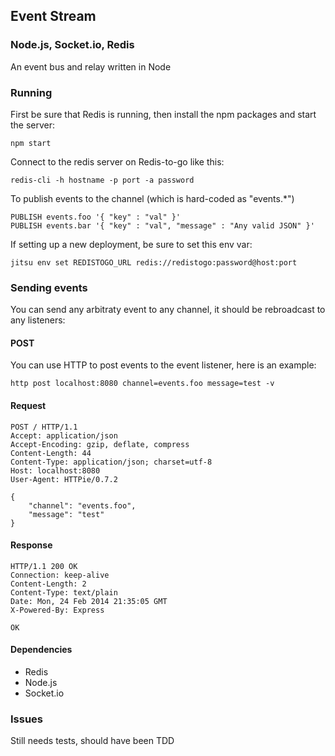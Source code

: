 ## Event Stream
### Node.js, Socket.io, Redis

An event bus and relay written in Node

### Running

First be sure that Redis is running, then install the npm packages and start the server:

    npm start

Connect to the redis server on Redis-to-go like this:

    redis-cli -h hostname -p port -a password

To publish events to the channel (which is hard-coded as "events.*")

    PUBLISH events.foo '{ "key" : "val" }'
    PUBLISH events.bar '{ "key" : "val", "message" : "Any valid JSON" }'

If setting up a new deployment, be sure to set this env var:

    jitsu env set REDISTOGO_URL redis://redistogo:password@host:port

### Sending events

You can send any arbitraty event to any channel, it should be rebroadcast to any listeners:

#### POST

You can use HTTP to post events to the event listener, here is an example:

```
http post localhost:8080 channel=events.foo message=test -v
```

#### Request
```
POST / HTTP/1.1
Accept: application/json
Accept-Encoding: gzip, deflate, compress
Content-Length: 44
Content-Type: application/json; charset=utf-8
Host: localhost:8080
User-Agent: HTTPie/0.7.2

{
    "channel": "events.foo",
    "message": "test"
}
```

#### Response

```
HTTP/1.1 200 OK
Connection: keep-alive
Content-Length: 2
Content-Type: text/plain
Date: Mon, 24 Feb 2014 21:35:05 GMT
X-Powered-By: Express

OK
```


#### Dependencies

 - Redis
 - Node.js
 - Socket.io

### Issues

Still needs tests, should have been TDD